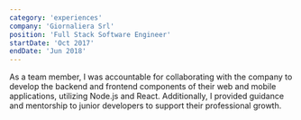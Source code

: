 ```yaml
---
category: 'experiences'
company: 'Giornaliera Srl'
position: 'Full Stack Software Engineer'
startDate: 'Oct 2017'
endDate: 'Jun 2018'
---
```


As a team member, I was accountable for collaborating with the company to develop the backend and frontend components of their web and mobile applications, utilizing Node.js and React. Additionally, I provided guidance and mentorship to junior developers to support their professional growth.

